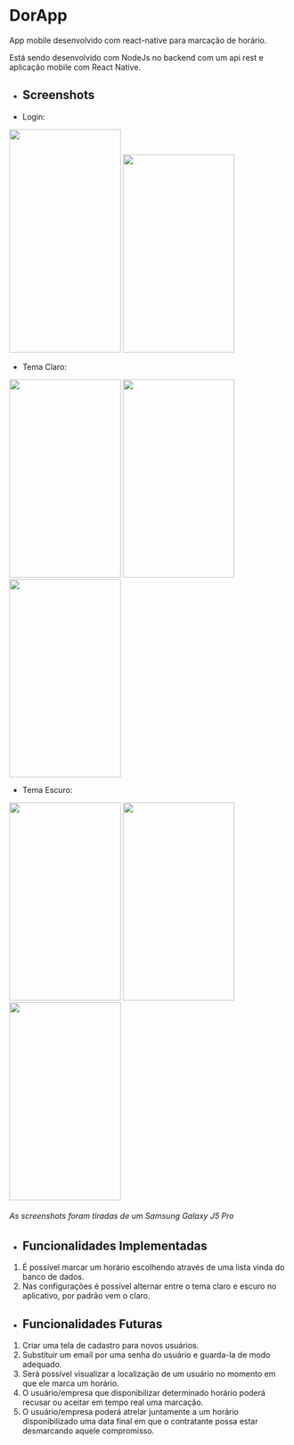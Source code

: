 # DorApp

App mobile desenvolvido com react-native para marcação de horário.

Está sendo desenvolvido com NodeJs no backend com um api rest e aplicação mobile com React Native.

* ## Screenshots
* Login:
<img src="https://user-images.githubusercontent.com/44884512/75504954-aed0de80-59b8-11ea-99e9-4760604e0138.jpg" width="200" height="400" />

<img src="https://user-images.githubusercontent.com/44884512/75505084-1555fc80-59b9-11ea-8451-97e097b1d41d.jpg" width="200" height="355" />

* Tema Claro:
<img src="https://user-images.githubusercontent.com/44884512/75505136-328acb00-59b9-11ea-85e4-4b34103db101.jpg" width="200" height="355" />

<img src="https://user-images.githubusercontent.com/44884512/75504980-c90abc80-59b8-11ea-9e19-92be6be68e4a.jpg" width="200" height="355" />

<img src="https://user-images.githubusercontent.com/44884512/75505174-4b937c00-59b9-11ea-9eef-87d16e480a42.jpg" width="200" height="355" />

* Tema Escuro:
<img src="https://user-images.githubusercontent.com/44884512/75505262-7aa9ed80-59b9-11ea-9800-95a53ec1244a.jpg" width="200" height="355" />

<img src="https://user-images.githubusercontent.com/44884512/75505430-e3916580-59b9-11ea-9499-0518f3352e7c.jpg" width="200" height="355" />

<img src="https://user-images.githubusercontent.com/44884512/75505391-c78dc400-59b9-11ea-81e5-40fcd477fac6.jpg" width="200" height="355" />

###### As screenshots foram tiradas de um Samsung Galaxy J5 Pro

* ## Funcionalidades Implementadas
1. É possível marcar um horário escolhendo através de uma lista vinda do banco de dados.
2. Nas configurações é possível alternar entre o tema claro e escuro no aplicativo, por padrão vem o claro.

* ## Funcionalidades Futuras
1. Criar uma tela de cadastro para novos usuários.
2. Substituir um email por uma senha do usuário e guarda-la de modo adequado.
1. Será possível visualizar a localização de um usuário no momento em que ele marca um horário.
2. O usuário/empresa que disponibilizar determinado horário poderá recusar ou aceitar em tempo real uma marcação.
3. O usuário/empresa poderá atrelar juntamente a um horário disponibilizado uma data final em que o contratante possa estar desmarcando aquele compromisso.
